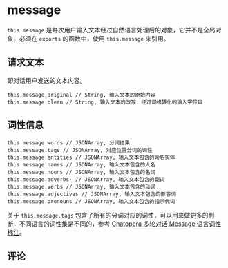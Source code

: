 # message

`this.message` 是每次用户输入文本经过自然语言处理后的对象，它并不是全局对象，必须在 `exports` 的函数中，使用 `this.message` 来引用。

## 请求文本

即对话用户发送的文本内容。

```函数
this.message.original // String, 输入文本的原始内容
this.message.clean // String, 输入文本的改写，经过词根转化的输入字符串
```


## 词性信息

```函数
this.message.words // JSONArray, 分词结果
this.message.tags // JSONArray, 对应位置分词的词性
this.message.entities // JSONArray, 输入文本包含的命名实体
this.message.names // JSONArray, 输入文本包含的人名
this.message.nouns // JSONArray, 输入文本包含的名词
this.message.adverbs· // JSONArray, 输入文本包含的副词
this.message.verbs // JSONArray, 输入文本包含的动词
this.message.adjectives // JSONArray, 输入文本包含的形容词
this.message.pronouns // JSONArray, 输入文本包含的指示代词
```

关于 `this.message.tags` 包含了所有的分词对应的词性，可以用来做更多的判断，不同语言的词性集是不同的，参考 [Chatopera 多轮对话 Message 语言词性标注](/products/chatbot-platform/appendix/nlp-tags.html)。

## 评论

<script src="https://utteranc.es/client.js"
        repo="chatopera/docs"
        issue-term="pathname"
        label="Comment"
        theme="github-light"
        crossorigin="anonymous"
        async>
</script>